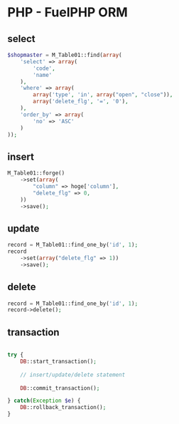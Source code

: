 # PHP - FuelPHP ORM


## select

```php
$shopmaster = M_Table01::find(array(
    'select' => array(
        'code',
        'name'
    ),
    'where' => array(
        array('type', 'in', array("open", "close")),
        array('delete_flg', '=', '0'),  
    ),
    'order_by' => array(
        'no' => 'ASC'
    )
));
```


## insert

```php
M_Table01::forge()
    ->set(array(
        "column" => hoge['column'],
        "delete_flg" => 0,
    ))
    ->save();

```

## update

```php        
record = M_Table01::find_one_by('id', 1);
record
    ->set(array("delete_flg" => 1))
    ->save();
```



## delete
```php        
record = M_Table01::find_one_by('id', 1);
record->delete();
```


## transaction
```php

try {
    DB::start_transaction();
    
    // insert/update/delete statement
    
    DB::commit_transaction();

} catch(Exception $e) {
    DB::rollback_transaction();
}
```